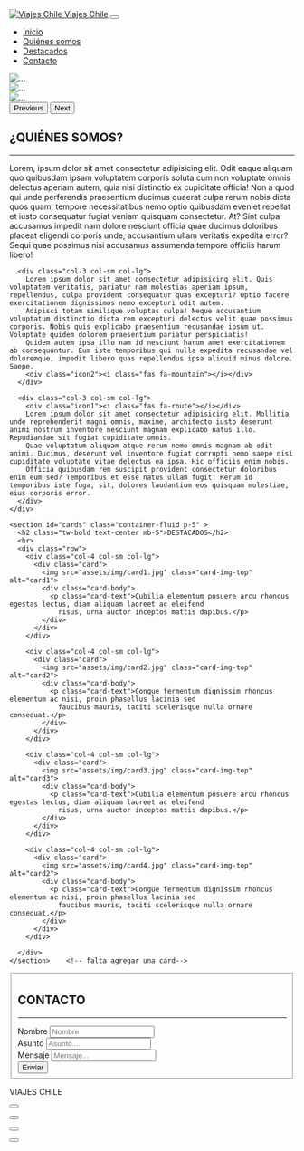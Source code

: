 <!DOCTYPE html>
<html lang="en">

<head>
  <meta charset="UTF-8">
  <meta name="viewport" content="width=device-width, initial-scale=1.0">
  <meta http-equiv="X-UA-compatible" content="IE_edge">
  <title>viajes_chile</title>
  <meta name="description" content="pagina de tour por todo Chile">
  <meta name="author" content="Karina Montaldo Romero">
  <link rel="preconnect" href="https://fonts.googleapis.com">
  <link rel="preconnect" href="https://fonts.gstatic.com" crossorigin>
  <link href="https://fonts.googleapis.com/css2?family=Lobster+Two&display=swap" rel="stylesheet">

  <link href="https://cdn.jsdelivr.net/npm/bootstrap@5.1.3/dist/css/bootstrap.min.css" rel="stylesheet"
    integrity="sha384-1BmE4kWBq78iYhFldvKuhfTAU6auU8tT94WrHftjDbrCEXSU1oBoqyl2QvZ6jIW3" crossorigin="anonymous">
   <script src="https://cdn.jsdelivr.net/npm/bootstrap@5.1.3/dist/js/bootstrap.bundle.min.js"
    integrity="sha384-ka7Sk0Gln4gmtz2MlQnikT1wXgYsOg+OMhuP+IlRH9sENBO0LRn5q+8nbTov4+1p"
    crossorigin="anonymous"></script>
  <link rel="stylesheet" href="https://cdnjs.cloudflare.com/ajax/libs/font-awesome/5.9.0/css/all.min.css"
    integrity="sha512-q3eWabyZPc1XTCmF+8/LuE1ozpg5xxn7iO89yfSOd5/oKvyqLngoNGsx8jq92Y8eXJ/IRxQbEC+FGSYxtk2oiw=="
    crossorigin="anonymous" referrerpolicy="no-referrer" />

  <link rel="preconnect" href="https://fonts.googleapis.com">
  <link rel="preconnect" href="https://fonts.gstatic.com" crossorigin>
  <link href="https://fonts.googleapis.com/css2?family=Cabin:wght@400;700&display=swap" rel="stylesheet">

  <link rel="stylesheet" href="assets/css/estilo.css">
  <script src="assets/js/script.js"></script>
 </head>
<body> 

<!--barra navegacion-->
  <nav class="navbar navbar-expand-lg navbar-light" id="navegacion">
    <div class="container-fluid">
   <a class="navbar-brand" href="#">
    <img src="assets/img/viajes.svg" class="svg d-inline-block align-top" alt="Viajes Chile"/> Viajes Chile</a>
      <button class="navbar-toggler" type="button" data-bs-toggle="collapse" data-bs-target="#navbarSupportedContent"
        aria-controls="navbarSupportedContent" aria-expanded="false" aria-label="Toggle navigation">
        <span class="navbar-toggler-icon"></span>
      </button>
      <div class="collapse navbar-collapse" id="navbarSupportedContent">
        <ul class="navbar-nav me-auto mb-2 mb-lg-0" id="menunav">
          <li class="nav-item">
            <a class="nav-link" href="#">Inicio</a>
          </li>
          <li class="nav-item">
            <a class="nav-link" href="#">Quiénes somos</a>
          </li>
          <li class="nav-item">
            <a class="nav-link" href="#">Destacados</a>
          </li>
          </li>
          <li class="nav-item">
            <a class="nav-link" href="#">Contacto</a>
          </li>
        </ul>
      </div>
    </div>
  </nav> 

  <!--carrusel-->
  <section id="carousel" class="container-fluid d-sm-nome d-md-block py-5" >
    <div id="carouselExampleControls" class="carousel slide" data-bs-ride="carousel">
      <div class="carousel-inner">
        <div class="carousel-item active">
          <img src="assets/img/carousel1.jpg" class="d-block w-100" alt="...">
        </div>
        <div class="carousel-item">
          <img src="assets/img/carousel2.jpg" class="d-block w-100" alt="...">
        </div>
        <div class="carousel-item">
          <img src="assets/img/carousel3.jpg" class="d-block w-100" alt="...">
        </div>
      </div>
      <button class="carousel-control-prev" type="button" data-bs-target="#carouselExampleControls" data-bs-slide="prev">
        <span class="carousel-control-prev-icon" aria-hidden="true"></span>
        <span class="visually-hidden">Previous</span>
      </button>
      <button class="carousel-control-next" type="button" data-bs-target="#carouselExampleControls" data-bs-slide="next">
        <span class="carousel-control-next-icon" aria-hidden="true"></span>
        <span class="visually-hidden">Next</span>
      </button>
    </div>
  </section>

  <!-- quienes somos -->
<section id="quienes_somos" class="gone">
  <div class="container">
    <div class="row justify-content-md-center">
      <h2 class="tw-bold text-center mb-5">¿QUIÉNES SOMOS?</h2>
      <hr>
      <div class="row">
      <div class="col-3 col-sm col-lg">
          <div class="icon1"><i class="fas fa-plane"></i></div>
        Lorem, ipsum dolor sit amet consectetur adipisicing elit. Odit eaque aliquam quo quibusdam ipsam voluptatem corporis soluta cum non voluptate omnis delectus aperiam autem, quia nisi distinctio ex cupiditate officia!
        Non a quod qui unde perferendis praesentium ducimus quaerat culpa rerum nobis dicta quos quam, tempore necessitatibus nemo optio quibusdam eveniet repellat et iusto consequatur fugiat veniam quisquam consectetur. At?
        Sint culpa accusamus impedit nam dolore nesciunt officia quae ducimus doloribus placeat eligendi corporis unde, accusantium ullam veritatis expedita error? Sequi quae possimus nisi accusamus assumenda tempore officiis harum libero!
      </div>

      <div class="col-3 col-sm col-lg">
        Lorem ipsum dolor sit amet consectetur adipisicing elit. Quis voluptatem veritatis, pariatur nam molestias aperiam ipsum, repellendus, culpa provident consequatur quas excepturi? Optio facere exercitationem dignissimos nemo excepturi odit autem.
        Adipisci totam similique voluptas culpa! Neque accusantium voluptatum distinctio dicta rem excepturi delectus velit quae possimus corporis. Nobis quis explicabo praesentium recusandae ipsum ut. Voluptate quidem dolorem praesentium pariatur perspiciatis!
        Quidem autem ipsa illo nam id nesciunt harum amet exercitationem ab consequuntur. Eum iste temporibus qui nulla expedita recusandae vel doloremque, impedit libero quas repellendus ipsa aliquid minus dolore. Saepe.
        <div class="icon2"><i class="fas fa-mountain"></i></div>
      </div>

      <div class="col-3 col-sm col-lg">
        <div class="icon1"><i class="fas fa-route"></i></div>           
        Lorem ipsum dolor sit amet consectetur adipisicing elit. Mollitia unde reprehenderit magni omnis, maxime, architecto iusto deserunt animi nostrum inventore nesciunt magnam explicabo natus illo. Repudiandae sit fugiat cupiditate omnis.
        Quae voluptatum aliquam atque rerum nemo omnis magnam ab odit animi. Ducimus, deserunt vel inventore fugiat corrupti nemo saepe nisi cupiditate voluptate vitae delectus ea ipsa. Hic officiis enim nobis.
        Officia quibusdam rem suscipit provident consectetur doloribus enim eum sed? Temporibus et esse natus ullam fugit! Rerum id temporibus iste fuga, sit, dolores laudantium eos quisquam molestiae, eius corporis error.
      </div>
    </div>
  </div>
  </div>
</section>

 <!--card-->
    <section id="cards" class="container-fluid p-5" >
      <h2 class="tw-bold text-center mb-5">DESTACADOS</h2>
      <hr>
      <div class="row">
        <div class="col-4 col-sm col-lg">
          <div class="card">
            <img src="assets/img/card1.jpg" class="card-img-top" alt="card1">
            <div class="card-body">
              <p class="card-text">Cubilia elementum posuere arcu rhoncus egestas lectus, diam aliquam laoreet ac eleifend
                risus, urna auctor inceptos mattis dapibus.</p>
            </div>
          </div>
        </div>

        <div class="col-4 col-sm col-lg">
          <div class="card">
            <img src="assets/img/card2.jpg" class="card-img-top" alt="card2">
            <div class="card-body">
              <p class="card-text">Congue fermentum dignissim rhoncus elementum ac nisi, proin phasellus lacinia sed
                faucibus mauris, taciti scelerisque nulla ornare consequat.</p>
            </div>
          </div>
        </div>

        <div class="col-4 col-sm col-lg">
          <div class="card">
            <img src="assets/img/card3.jpg" class="card-img-top" alt="card3">
            <div class="card-body">
              <p class="card-text">Cubilia elementum posuere arcu rhoncus egestas lectus, diam aliquam laoreet ac eleifend
                risus, urna auctor inceptos mattis dapibus.</p>
            </div>
          </div>
        </div>

        <div class="col-4 col-sm col-lg">
          <div class="card">
            <img src="assets/img/card4.jpg" class="card-img-top" alt="card2">
            <div class="card-body">
              <p class="card-text">Congue fermentum dignissim rhoncus elementum ac nisi, proin phasellus lacinia sed
                faucibus mauris, taciti scelerisque nulla ornare consequat.</p>
            </div>
          </div>
        </div>
        
      </div>
    </section>    <!-- falta agregar una card-->

<!--formulario-->
<section id="formulario" class="container-fluid p-5" > 
  <form>
 <fieldset>
   <h2 class="tw-bold text-center mb-5">CONTACTO</h2>
   <hr>
   <div class="mb-3"> 
    <label for="exampleInputEmail1" class="form-label">Nombre</label>
     <input type="text" id="nombre" class="form-control" placeholder="Nombre">
   </div>
   <div class="mb-3"> 
    <label for="exampleInputEmail1" class="form-label">Asunto</label>
    <input type="text" id="asunto" class="form-control" placeholder="Asunto....">
  </div>
   <div class="mb-3"> 
    <label for="exampleInputEmail1" class="form-label">Mensaje</label>
     <input type="text" id="mensaje" class="form-control" placeholder="Mensaje...">
   </div>
   <button type="enviar" id="button" class="btn">Enviar</button>
 </fieldset>
 </form>
</section>

<!--Footer-->
  <section id="footer"class="container-fluid d none d-sm-nome d-md-block py-5" >
    <div class="container">
      <p id="logo_footer">VIAJES CHILE</p>

<nav id="rrss_footer">
  <button type="button" id="btn-tooltips-1" class="button" data-bs-toggle="tooltip" data-bs-placement="bottom"
  title="Acceso directo a nuestro Github">
  <i class="fab fa-github-square"></i>
</button>

<button type="button" id="btn-tooltips-2" class="button" data-bs-toggle="tooltip" data-bs-placement="bottom"
title="Acceso directo a nuestro linkedin">
<i class="fab fa-linkedin"></i>
</button>

<button type="button" id="btn-tooltips-3" class="button" data-bs-toggle="tooltip" data-bs-placement="bottom"
title="Acceso directo a nuestro Twitter">
<i class="fab fa-twitter-square"></i>
</button>

<button type="button" id="btn-tooltips-3" class="button" data-bs-toggle="tooltip" data-bs-placement="bottom"
title="Acceso directo a nuestro Facebook">
<i class="fab fa-facebook-square"></i>
</button>
      </div>
    </div>
  </section>

</nav>
 </body>
</html>
